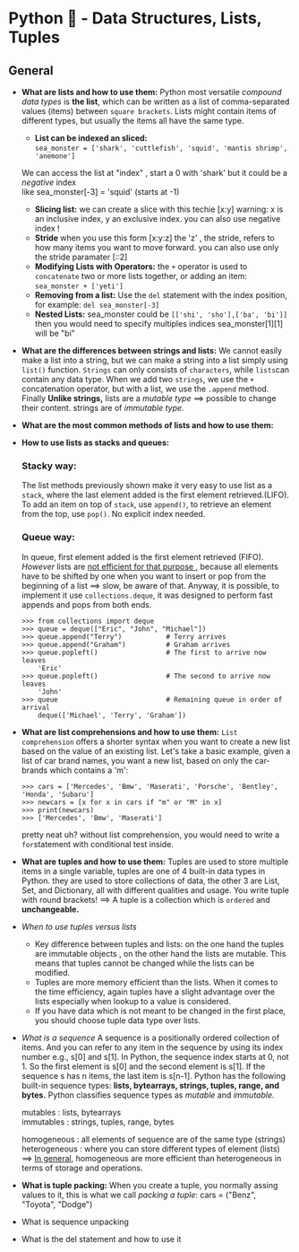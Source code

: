 # **Python :snake: - Data Structures, Lists, Tuples**

## **General**

- **What are lists and how to use them:**
	Python most versatile *compound data types* is **the list**, which can be written as a list of comma-separated values (items) between `square brackets`. Lists might contain items of different types, but usually the items all have the same type.
	- **List can be indexed an sliced:** <br>
		```sea_monster = ['shark', 'cuttlefish', 'squid', 'mantis shrimp', 'anemone']``` <br>

	We can access the list at "index" , start a 0 with 'shark' but it could be a *negative* index <br>
	like sea_monster[-3] = 'squid' (starts at -1)

	- **Slicing list:** we can create a slice with this techie [x:y]
	warning:  x is an inclusive index, y an exclusive index. you can also use negative index !
	- **Stride** when you use this form [x:y:z] the 'z' , the stride, refers to how many items you want to move 
	forward. you can also use only the stride paramater [::2]
	- **Modifying Lists with Operators:**
	the ```+``` operator is used to ```concatenate``` two or more lists together, or adding an item: <br>
	```sea_monster + ['yeti']```
	- **Removing from a list:**
	Use the ```del``` statement with the index position, for example: ```del sea_monster[-3]```
	- **Nested Lists:**
	sea_monster could be ```[['shi', 'sho'],['ba', 'bi']] ``` then you would need to specify multiples indices
	sea_monster[1][1] will be "bi"

- **What are the differences between strings and lists:**
	We cannot easily make a list into a string, but we can make a string into a list simply using `list()` function.
	`Strings` can only consists of `characters`, while `lists`can contain any data type.
	When we add two `strings`, we use the `+` concatenation operator, but with a list, we use the `.append` method.
	Finally **Unlike strings,** lists are a *mutable type* ==> possible to change their content. strings are of *immutable type.* 

- **What are the most common methods of lists and how to use them:**

- **How to use lists as stacks and queues:**
	### Stacky way:
	The list methods previously shown make it very easy to use list as a `stack`, where the last element added is the first element retrieved.(LIFO). To add an item on top of `stack`, use `append()`, to retrieve an element from the top, use `pop()`. No explicit index needed.
	### Queue way:
	In queue, first element added is the first element retrieved (FIFO). *However* lists are <u>not efficient for that purpose </u>, because all elements have to be shifted by one when you want to insert or pop from the beginning of a list ==> slow, be aware of that.
	Anyway, it is possible, to implement it use `collections.deque`, it was designed to perform fast appends and pops from both ends.
	```
	>>> from collections import deque
	>>> queue = deque(["Eric", "John", "Michael"])
	>>> queue.append("Terry")           # Terry arrives
	>>> queue.append("Graham")          # Graham arrives
	>>> queue.popleft()                 # The first to arrive now leaves
		'Eric'
	>>> queue.popleft()                 # The second to arrive now leaves
		'John'
	>>> queue                           # Remaining queue in order of arrival
		deque(['Michael', 'Terry', 'Graham'])
- **What are list comprehensions and how to use them:**
	`List comprehension` offers a shorter syntax when you want to create a new list based on the value of an existing list. Let's take a basic example, given a list of car brand names, you want a new list, based on only the car-brands which contains a 'm':
	```
	>>> cars = ['Mercedes', 'Bmw', 'Maserati', 'Porsche', 'Bentley', 'Honda', 'Subaru']
	>>> newcars = [x for x in cars if "m" or "M" in x]
	>>> print(newcars)
	>>> ['Mercedes', 'Bmw', 'Maserati']
	```
	pretty neat uh? without list comprehension, you would need to write a `for`statement with conditional test inside.
- **What are tuples and how to use them:**
	Tuples are used to store multiple items in a single variable, tuples are one of 4 built-in data types in Python. they are used to store collections of data, the other 3 are List, Set, and Dictionary, all with different qualities and usage. You write tuple with round brackets!
	==> A tuple is a collection which is `ordered` and **unchangeable.**

- *When to use tuples versus lists*
	- Key difference between tuples and lists: on the one hand the tuples are immutable objects , on the other hand the lists are mutable. This means that tuples cannot be changed while the lists can be modified.
	- Tuples are more memory efficient than the lists.
	When it comes to the time efficiency, again tuples have a slight advantage over the lists especially when lookup to a value is considered.
	- If you have data which is not meant to be changed in the first place, you should choose tuple data type over lists.
- *What is a sequence*
	A sequence is a positionally ordered collection of items. And you can refer to any item in the sequence by using its index number e.g., s[0] and s[1].
	In Python, the sequence index starts at 0, not 1. So the first element is s[0] and the second element is s[1]. If the sequence s has n items, the last item is s[n-1].
	Python has the following built-in sequence types: **lists, bytearrays, strings, tuples, range, and bytes.** Python classifies sequence types as *mutable* and *immutable.*

	mutables : lists, bytearrays <br>
	immutables : strings, tuples, range, bytes <br>

	homogeneous : all elements of sequence are of the same type (strings)<br>
	heterogeneous : where you can store different types of element (lists) <br>
	==> <u>In general</u>, homogeneous are more efficient than heterogeneous in terms of storage and operations.
- **What is tuple packing:**
	When you create a tuple, you normally assing values to it, this is what we call *packing a tuple*:
	cars = ("Benz", "Toyota", "Dodge")

- What is sequence unpacking
- What is the del statement and how to use it
